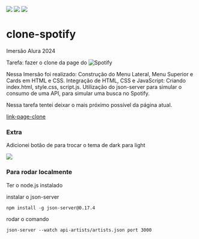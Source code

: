 ![](https://img.shields.io/github/license/Riquecelo/clone-spotify) ![](https://img.shields.io/github/last-commit/Riquecelo/clone-spotify) ![](https://img.shields.io/github/repo-size/Riquecelo/clone-spotify)


# clone-spotify
Imersão Alura 2024 

Tarefa: fazer o clone da page do ![Spotify](https://img.shields.io/badge/Spotify-1ED760?style=for-the-badge&logo=spotify&logoColor=white)

Nessa Imersão foi realizado:
Construção do Menu Lateral, Menu Superior e Cards em HTML e CSS.
Integração de HTML, CSS e JavaScript: Criando index.html, style.css, script.js.
Utilização do json-server para simular o consumo de uma API, para simular uma busca no Spotify.

Nessa tarefa tentei deixar o mais próximo possível da página atual.

[link-page-clone]( https://riquecelo.github.io/clone-spotify/)

### Extra
Adicionei botão de para trocar o tema de dark para light

![](src/assets/img/imersao-alura-custom.gif)

### Para rodar localmente

Ter o node.js instalado

instalar o json-server

```
npm install -g json-server@0.17.4
```

rodar o comando 
```
json-server --watch api-artists/artists.json port 3000
```
